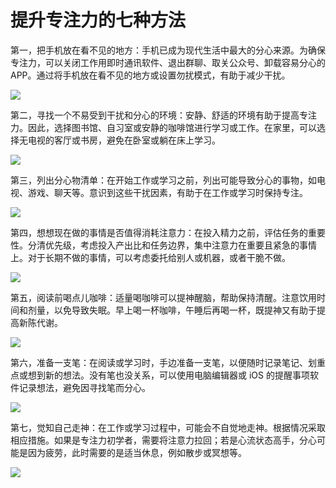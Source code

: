 # 提升专注力的七种方法


第一，把手机放在看不见的地方：手机已成为现代生活中最大的分心来源。为确保专注力，可以关闭工作用即时通讯软件、退出群聊、取关公众号、卸载容易分心的 APP。通过将手机放在看不见的地方或设置勿扰模式，有助于减少干扰。

![](https://cdn.jsdelivr.net/gh/Miss-you/img/picgo/20230421-7-Ways-to-Stay-Focused-1.png)

第二，寻找一个不易受到干扰和分心的环境：安静、舒适的环境有助于提高专注力。因此，选择图书馆、自习室或安静的咖啡馆进行学习或工作。在家里，可以选择无电视的客厅或书房，避免在卧室或躺在床上学习。

![](https://cdn.jsdelivr.net/gh/Miss-you/img/picgo/20230421-7-Ways-to-Stay-Focused-2.png)

第三，列出分心物清单：在开始工作或学习之前，列出可能导致分心的事物，如电视、游戏、聊天等。意识到这些干扰因素，有助于在工作或学习时保持专注。

![](https://cdn.jsdelivr.net/gh/Miss-you/img/picgo/20230421-7-Ways-to-Stay-Focused-3.png)

第四，想想现在做的事情是否值得消耗注意力：在投入精力之前，评估任务的重要性。分清优先级，考虑投入产出比和任务边界，集中注意力在重要且紧急的事情上。对于长期不做的事情，可以考虑委托给别人或机器，或者干脆不做。

![](https://cdn.jsdelivr.net/gh/Miss-you/img/picgo/20230421-7-Ways-to-Stay-Focused-4.png)

第五，阅读前喝点儿咖啡：适量喝咖啡可以提神醒脑，帮助保持清醒。注意饮用时间和剂量，以免导致失眠。早上喝一杯咖啡，午睡后再喝一杯，既提神又有助于提高新陈代谢。

![](https://cdn.jsdelivr.net/gh/Miss-you/img/picgo/20230421-7-Ways-to-Stay-Focused-5.png)

第六，准备一支笔：在阅读或学习时，手边准备一支笔，以便随时记录笔记、划重点或想到新的想法。没有笔也没关系，可以使用电脑编辑器或 iOS 的提醒事项软件记录想法，避免因寻找笔而分心。

![](https://cdn.jsdelivr.net/gh/Miss-you/img/picgo/20230421-7-Ways-to-Stay-Focused-6.png)

第七，觉知自己走神：在工作或学习过程中，可能会不自觉地走神。根据情况采取相应措施。如果是专注力初学者，需要将注意力拉回；若是心流状态高手，分心可能是因为疲劳，此时需要的是适当休息，例如散步或冥想等。

![](https://cdn.jsdelivr.net/gh/Miss-you/img/picgo/20230421-7-Ways-to-Stay-Focused-7.png)

